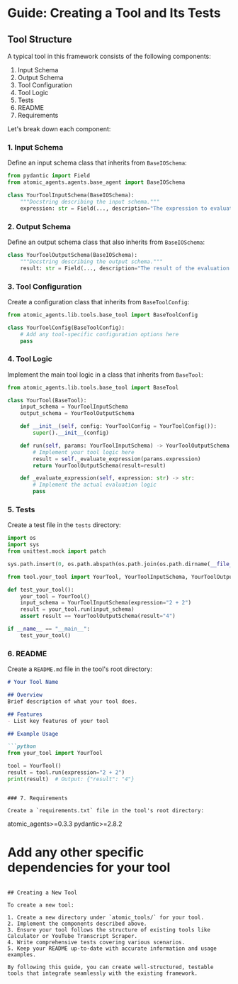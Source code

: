 # Guide: Creating a Tool and Its Tests

## Tool Structure

A typical tool in this framework consists of the following components:

1. Input Schema
2. Output Schema
3. Tool Configuration
4. Tool Logic
5. Tests
6. README
7. Requirements

Let's break down each component:

### 1. Input Schema

Define an input schema class that inherits from `BaseIOSchema`:

```python
from pydantic import Field
from atomic_agents.agents.base_agent import BaseIOSchema

class YourToolInputSchema(BaseIOSchema):
    """Docstring describing the input schema."""
    expression: str = Field(..., description="The expression to evaluate.")
```

### 2. Output Schema

Define an output schema class that also inherits from `BaseIOSchema`:

```python
class YourToolOutputSchema(BaseIOSchema):
    """Docstring describing the output schema."""
    result: str = Field(..., description="The result of the evaluation.")
```

### 3. Tool Configuration

Create a configuration class that inherits from `BaseToolConfig`:

```python
from atomic_agents.lib.tools.base_tool import BaseToolConfig

class YourToolConfig(BaseToolConfig):
    # Add any tool-specific configuration options here
    pass
```

### 4. Tool Logic

Implement the main tool logic in a class that inherits from `BaseTool`:

```python
from atomic_agents.lib.tools.base_tool import BaseTool

class YourTool(BaseTool):
    input_schema = YourToolInputSchema
    output_schema = YourToolOutputSchema

    def __init__(self, config: YourToolConfig = YourToolConfig()):
        super().__init__(config)

    def run(self, params: YourToolInputSchema) -> YourToolOutputSchema:
        # Implement your tool logic here
        result = self._evaluate_expression(params.expression)
        return YourToolOutputSchema(result=result)

    def _evaluate_expression(self, expression: str) -> str:
        # Implement the actual evaluation logic
        pass
```

### 5. Tests

Create a test file in the `tests` directory:

```python
import os
import sys
from unittest.mock import patch

sys.path.insert(0, os.path.abspath(os.path.join(os.path.dirname(__file__), "..")))

from tool.your_tool import YourTool, YourToolInputSchema, YourToolOutputSchema

def test_your_tool():
    your_tool = YourTool()
    input_schema = YourToolInputSchema(expression="2 + 2")
    result = your_tool.run(input_schema)
    assert result == YourToolOutputSchema(result="4")

if __name__ == "__main__":
    test_your_tool()
```

### 6. README

Create a `README.md` file in the tool's root directory:

```markdown
# Your Tool Name

## Overview
Brief description of what your tool does.

## Features
- List key features of your tool

## Example Usage

```python
from your_tool import YourTool

tool = YourTool()
result = tool.run(expression="2 + 2")
print(result)  # Output: {"result": "4"}
```
```

### 7. Requirements

Create a `requirements.txt` file in the tool's root directory:

```
atomic_agents>=0.3.3
pydantic>=2.8.2
# Add any other specific dependencies for your tool
```

## Creating a New Tool

To create a new tool:

1. Create a new directory under `atomic_tools/` for your tool.
2. Implement the components described above.
3. Ensure your tool follows the structure of existing tools like Calculator or YouTube Transcript Scraper.
4. Write comprehensive tests covering various scenarios.
5. Keep your README up-to-date with accurate information and usage examples.

By following this guide, you can create well-structured, testable tools that integrate seamlessly with the existing framework.
